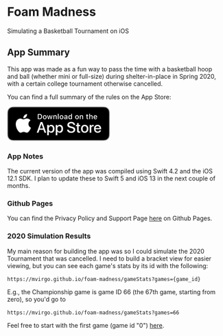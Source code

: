 # Foam Madness

Simulating a Basketball Tournament on iOS

## App Summary

This app was made as a fun way to pass the time with a basketball hoop and ball 
(whether mini or full-size) during shelter-in-place in Spring 2020, 
with a certain college tournament otherwise cancelled.

You can find a full summary of the rules on the App Store:

[<img src="app-store-badge.svg">](https://apps.apple.com/us/app/foam-madness/id1507627005)

### App Notes

The current version of the app was compiled using Swift 4.2 and the iOS 12.1 SDK.
I plan to update these to Swift 5 and iOS 13 in the next couple of months.

### Github Pages

You can find the Privacy Policy and Support Page [here](https://mvirgo.github.io/foam-madness/)
on Github Pages.

### 2020 Simulation Results

My main reason for building the app was so I could simulate the 2020 Tournament that was cancelled.
I need to build a bracket view for easier viewing, but you can see each game's stats by its id with the following:

```
https://mvirgo.github.io/foam-madness/gameStats?games={game_id}
```

E.g., the Championship game is game ID 66 (the 67th game, starting from zero), so you'd go to

```
https://mvirgo.github.io/foam-madness/gameStats?games=66
```

Feel free to start with the first game (game id "0") [here](https://mvirgo.github.io/foam-madness/gameStats?games=0).
